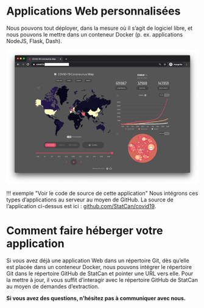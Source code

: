 # Applications Web personnalisées

Nous pouvons tout déployer, dans la mesure où il s’agit de logiciel libre, et nous 
pouvons le mettre dans un conteneur Docker (p. ex. applications NodeJS, Flask, Dash).

![Exemple d’une application NodeJS](../images/readme/covid_ui.png)


!!! exemple "Voir le code de source de cette application"
    Nous intégrons ces types d’applications au serveur au moyen de GitHub.
    La source de l’application ci-dessus est ici : [github.com/StatCan/covid19](https://github.com/StatCan/covid19).



# Comment faire héberger votre application

Si vous avez déjà une application Web dans un répertoire Git, dès qu’elle est placée dans un conteneur Docker, nous pouvons intégrer le répertoire Git dans le répertoire GitHub de StatCan et pointer une URL vers elle. Pour la mettre à jour, il vous suffit d’interagir avec le répertoire GitHub de StatCan au moyen de demandes d’extraction.


**Si vous avez des questions, n'hésitez pas à communiquer avec nous.**

